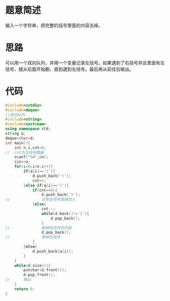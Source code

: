 # 题意简述
输入一个字符串，把完整的括号里面的内容去掉。
# 思路
可以用一个双向队列，并用一个变量记录左括号。如果遇到了右括号并且里面有左括号，就从后面开始删，直到遇到左括号。最后再从前往后输出。
# 代码
```cpp
#include<cstdio>
#include<deque>
//双向队列 
#include<string>
#include<iostream>
using namespace std;
string a;
deque<char>d;
int main(){
	int n,i,cnt=0;
//	cnt为左括号数量 
	scanf("%d",&n);
	cin>>a;
	for(i=0;i<n;i++){
		if(a[i]=='('){
			d.push_back('(');
			cnt++;
		}else if(a[i]==')'){
			if(cnt==0){
				d.push_back(')');
//				没有左括号直接加入 
			}else{
				cnt--;
				while(d.back()!='('){
					d.pop_back();
				}
//				删掉括号内的内容
				d.pop_back(); 
//				删掉左括号 
			}
		}else{
			d.push_back(a[i]);
		}
	}
	while(d.size()){
		putchar(d.front());
		d.pop_front();
//		输出 
	}
	return 0;
}
```